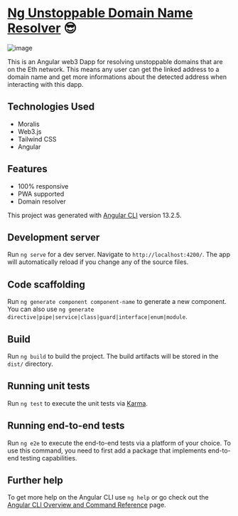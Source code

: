 #  [Ng Unstoppable Domain Name Resolver](https://bima-unstoppabledomainresolver.netlify.app/) 😎

![image](https://user-images.githubusercontent.com/87859583/217401253-38bdd197-20fb-40c2-a414-8098e5a4c010.png)

This is an Angular web3 Dapp for resolving unstoppable domains that are on the Eth network. This means any user can get the linked address to a domain name and get more informations about the detected address when interacting with this dapp.

## Technologies Used

- Moralis
- Web3.js
- Tailwind CSS
- Angular

## Features

- 100% responsive
- PWA supported
- Domain resolver

This project was generated with [Angular CLI](https://github.com/angular/angular-cli) version 13.2.5.

## Development server

Run `ng serve` for a dev server. Navigate to `http://localhost:4200/`. The app will automatically reload if you change any of the source files.

## Code scaffolding

Run `ng generate component component-name` to generate a new component. You can also use `ng generate directive|pipe|service|class|guard|interface|enum|module`.

## Build

Run `ng build` to build the project. The build artifacts will be stored in the `dist/` directory.

## Running unit tests

Run `ng test` to execute the unit tests via [Karma](https://karma-runner.github.io).

## Running end-to-end tests

Run `ng e2e` to execute the end-to-end tests via a platform of your choice. To use this command, you need to first add a package that implements end-to-end testing capabilities.

## Further help

To get more help on the Angular CLI use `ng help` or go check out the [Angular CLI Overview and Command Reference](https://angular.io/cli) page.
